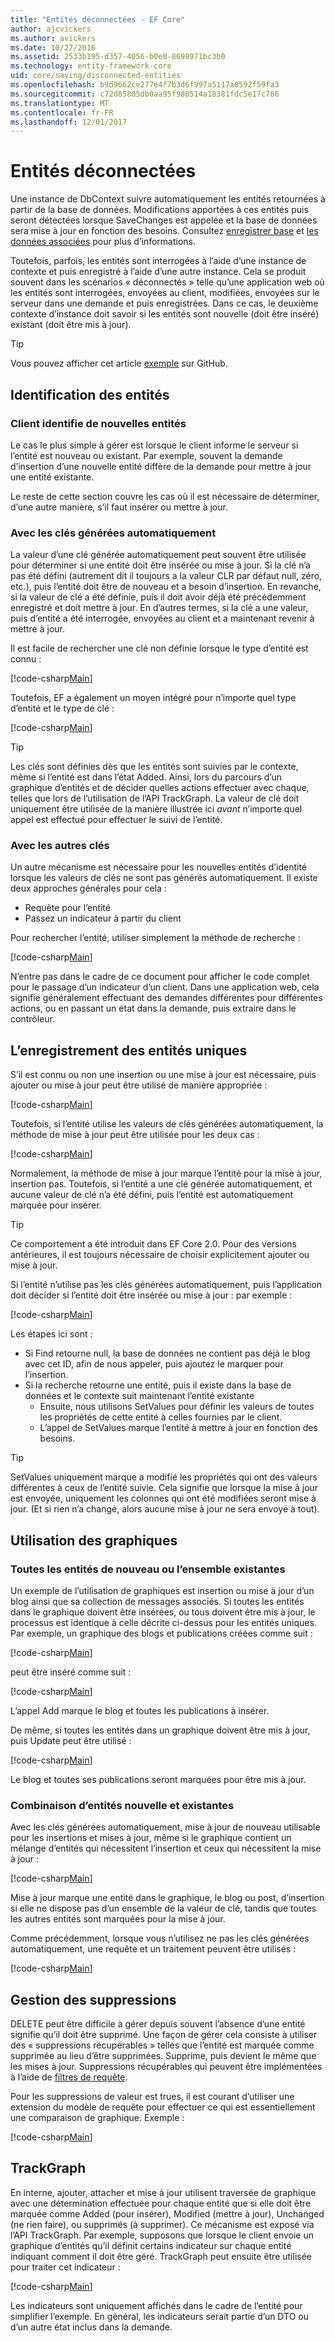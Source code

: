 ```yaml
---
title: "Entités déconnectées - EF Core"
author: ajcvickers
ms.author: avickers
ms.date: 10/27/2016
ms.assetid: 2533b195-d357-4056-b0e0-8698971bc3b0
ms.technology: entity-framework-core
uid: core/saving/disconnected-entities
ms.openlocfilehash: b9d9662ce277e4f7b3d6f997a5117a0592f59fa3
ms.sourcegitcommit: c72d85805db0aa95f980514a18381fdc5e17c786
ms.translationtype: MT
ms.contentlocale: fr-FR
ms.lasthandoff: 12/01/2017
---
```

# <a name="disconnected-entities"></a>Entités déconnectées

Une instance de DbContext suivre automatiquement les entités retournées à partir de la base de données. Modifications apportées à ces entités puis seront détectées lorsque SaveChanges est appelée et la base de données sera mise à jour en fonction des besoins. Consultez [enregistrer base](basic.md) et [les données associées](related-data.md) pour plus d’informations.

Toutefois, parfois, les entités sont interrogées à l’aide d’une instance de contexte et puis enregistré à l’aide d’une autre instance. Cela se produit souvent dans les scénarios « déconnectés » telle qu’une application web où les entités sont interrogées, envoyées au client, modifiées, envoyées sur le serveur dans une demande et puis enregistrées. Dans ce cas, le deuxième contexte d’instance doit savoir si les entités sont nouvelle (doit être inséré) existant (doit être mis à jour).

> [!TIP]  
> Vous pouvez afficher cet article [exemple](https://github.com/aspnet/EntityFramework.Docs/tree/master/samples/core/Saving/Saving/Disconnected/) sur GitHub.

## <a name="identifying-new-entities"></a>Identification des entités

### <a name="client-identifies-new-entities"></a>Client identifie de nouvelles entités

Le cas le plus simple à gérer est lorsque le client informe le serveur si l’entité est nouveau ou existant. Par exemple, souvent la demande d’insertion d’une nouvelle entité diffère de la demande pour mettre à jour une entité existante.

Le reste de cette section couvre les cas où il est nécessaire de déterminer, d’une autre manière, s’il faut insérer ou mettre à jour.

### <a name="with-auto-generated-keys"></a>Avec les clés générées automatiquement

La valeur d’une clé générée automatiquement peut souvent être utilisée pour déterminer si une entité doit être insérée ou mise à jour. Si la clé n’a pas été défini (autrement dit il toujours a la valeur CLR par défaut null, zéro, etc.), puis l’entité doit être de nouveau et a besoin d’insertion. En revanche, si la valeur de clé a été définie, puis il doit avoir déjà été précédemment enregistré et doit mettre à jour. En d’autres termes, si la clé a une valeur, puis d’entité a été interrogée, envoyées au client et a maintenant revenir à mettre à jour.

Il est facile de rechercher une clé non définie lorsque le type d’entité est connu :

[!code-csharp[Main](../../../samples/core/Saving/Saving/Disconnected/Sample.cs#IsItNewSimple)]

Toutefois, EF a également un moyen intégré pour n’importe quel type d’entité et le type de clé :

[!code-csharp[Main](../../../samples/core/Saving/Saving/Disconnected/Sample.cs#IsItNewGeneral)]

> [!TIP]  
> Les clés sont définies dès que les entités sont suivies par le contexte, même si l’entité est dans l’état Added. Ainsi, lors du parcours d’un graphique d’entités et de décider quelles actions effectuer avec chaque, telles que lors de l’utilisation de l’API TrackGraph. La valeur de clé doit uniquement être utilisée de la manière illustrée ici _avant_ n’importe quel appel est effectué pour effectuer le suivi de l’entité.

### <a name="with-other-keys"></a>Avec les autres clés

Un autre mécanisme est nécessaire pour les nouvelles entités d’identité lorsque les valeurs de clés ne sont pas générés automatiquement. Il existe deux approches générales pour cela :
 * Requête pour l’entité
 * Passez un indicateur à partir du client

Pour rechercher l’entité, utiliser simplement la méthode de recherche :

[!code-csharp[Main](../../../samples/core/Saving/Saving/Disconnected/Sample.cs#IsItNewQuery)]

N’entre pas dans le cadre de ce document pour afficher le code complet pour le passage d’un indicateur d’un client. Dans une application web, cela signifie généralement effectuant des demandes différentes pour différentes actions, ou en passant un état dans la demande, puis extraire dans le contrôleur.

## <a name="saving-single-entities"></a>L’enregistrement des entités uniques

S’il est connu ou non une insertion ou une mise à jour est nécessaire, puis ajouter ou mise à jour peut être utilisé de manière appropriée :

[!code-csharp[Main](../../../samples/core/Saving/Saving/Disconnected/Sample.cs#InsertAndUpdateSingleEntity)]

Toutefois, si l’entité utilise les valeurs de clés générées automatiquement, la méthode de mise à jour peut être utilisée pour les deux cas :

[!code-csharp[Main](../../../samples/core/Saving/Saving/Disconnected/Sample.cs#InsertOrUpdateSingleEntity)]

Normalement, la méthode de mise à jour marque l’entité pour la mise à jour, insertion pas. Toutefois, si l’entité a une clé générée automatiquement, et aucune valeur de clé n’a été défini, puis l’entité est automatiquement marquée pour insérer.

> [!TIP]  
> Ce comportement a été introduit dans EF Core 2.0. Pour des versions antérieures, il est toujours nécessaire de choisir explicitement ajouter ou mise à jour.

Si l’entité n’utilise pas les clés générées automatiquement, puis l’application doit décider si l’entité doit être insérée ou mise à jour : par exemple :

[!code-csharp[Main](../../../samples/core/Saving/Saving/Disconnected/Sample.cs#InsertOrUpdateSingleEntityWithFind)]

Les étapes ici sont :
* Si Find retourne null, la base de données ne contient pas déjà le blog avec cet ID, afin de nous appeler, puis ajoutez le marquer pour l’insertion.
* Si la recherche retourne une entité, puis il existe dans la base de données et le contexte suit maintenant l’entité existante
  * Ensuite, nous utilisons SetValues pour définir les valeurs de toutes les propriétés de cette entité à celles fournies par le client.
  * L’appel de SetValues marque l’entité à mettre à jour en fonction des besoins.

> [!TIP]  
> SetValues uniquement marque a modifié les propriétés qui ont des valeurs différentes à ceux de l’entité suivie. Cela signifie que lorsque la mise à jour est envoyée, uniquement les colonnes qui ont été modifiées seront mise à jour. (Et si rien n’a changé, alors aucune mise à jour ne sera envoyé à tout).

## <a name="working-with-graphs"></a>Utilisation des graphiques

### <a name="all-newall-existing-entities"></a>Toutes les entités de nouveau ou l’ensemble existantes

Un exemple de l’utilisation de graphiques est insertion ou mise à jour d’un blog ainsi que sa collection de messages associés. Si toutes les entités dans le graphique doivent être insérées, ou tous doivent être mis à jour, le processus est identique à celle décrite ci-dessus pour les entités uniques. Par exemple, un graphique des blogs et publications créées comme suit :

[!code-csharp[Main](../../../samples/core/Saving/Saving/Disconnected/Sample.cs#CreateBlogAndPosts)]

peut être inséré comme suit :

[!code-csharp[Main](../../../samples/core/Saving/Saving/Disconnected/Sample.cs#InsertGraph)]

L’appel Add marque le blog et toutes les publications à insérer.

De même, si toutes les entités dans un graphique doivent être mis à jour, puis Update peut être utilisé :

[!code-csharp[Main](../../../samples/core/Saving/Saving/Disconnected/Sample.cs#UpdateGraph)]

Le blog et toutes ses publications seront marquées pour être mis à jour.

### <a name="mix-of-new-and-existing-entities"></a>Combinaison d’entités nouvelle et existantes

Avec les clés générées automatiquement, mise à jour de nouveau utilisable pour les insertions et mises à jour, même si le graphique contient un mélange d’entités qui nécessitent l’insertion et ceux qui nécessitent la mise à jour :

[!code-csharp[Main](../../../samples/core/Saving/Saving/Disconnected/Sample.cs#InsertOrUpdateGraph)]

Mise à jour marque une entité dans le graphique, le blog ou post, d’insertion si elle ne dispose pas d’un ensemble de la valeur de clé, tandis que toutes les autres entités sont marquées pour la mise à jour.

Comme précédemment, lorsque vous n’utilisez ne pas les clés générées automatiquement, une requête et un traitement peuvent être utilisés :

[!code-csharp[Main](../../../samples/core/Saving/Saving/Disconnected/Sample.cs#InsertOrUpdateGraphWithFind)]

## <a name="handling-deletes"></a>Gestion des suppressions

DELETE peut être difficile à gérer depuis souvent l’absence d’une entité signifie qu’il doit être supprimé. Une façon de gérer cela consiste à utiliser des « suppressions récupérables » telles que l’entité est marquée comme supprimée au lieu d’être supprimées. Supprime, puis devient le même que les mises à jour. Suppressions récupérables qui peuvent être implémentées à l’aide de [filtres de requête](xref:core/querying/filters).

Pour les suppressions de valeur est trues, il est courant d’utiliser une extension du modèle de requête pour effectuer ce qui est essentiellement une comparaison de graphique. Exemple :

[!code-csharp[Main](../../../samples/core/Saving/Saving/Disconnected/Sample.cs#InsertUpdateOrDeleteGraphWithFind)]

## <a name="trackgraph"></a>TrackGraph

En interne, ajouter, attacher et mise à jour utilisent traversée de graphique avec une détermination effectuée pour chaque entité que si elle doit être marquée comme Added (pour insérer), Modified (mettre à jour), Unchanged (ne rien faire), ou supprimés (à supprimer). Ce mécanisme est exposé via l’API TrackGraph. Par exemple, supposons que lorsque le client envoie un graphique d’entités qu’il définit certains indicateur sur chaque entité indiquant comment il doit être géré. TrackGraph peut ensuite être utilisée pour traiter cet indicateur :

[!code-csharp[Main](../../../samples/core/Saving/Saving/Disconnected/Sample.cs#TrackGraph)]

Les indicateurs sont uniquement affichés dans le cadre de l’entité pour simplifier l’exemple. En général, les indicateurs serait partie d’un DTO ou d’un autre état inclus dans la demande.

